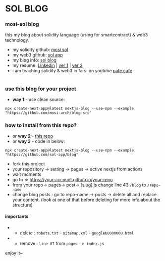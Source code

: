 # SOL BLOG
### mosi-sol blog
this my blog about solidity language (using for smartcontract) & web3 technology.
- my solidity github: [mosi sol](https://github.com/mosi-sol) 
- my web3 github: [sol app](https://github.com/sol-app) 
- my blog info: [sol blog](https://sol-app.github.io/blog) 
- my resume: [Linkedin](https://www.linkedin.com/in/lotus-chain/) | [ver 1](https://sol-app.github.io/resume/) | [ver 2](https://sol-app.github.io/blog/resume) 
- i am teaching solidity & web3 in farsi on youtube [pafe cafe](https://youtube.com/pafecafe) 

#

### use this blog for your project 
- **way 1** -  use clean source:
```node
npx create-next-app@latest nextjs-blog --use-npm --example "https://github.com/mosi-arch/blog-src"
```


### how to install from this repo?
- or **way 2** -  [this repo](https://github.com/sol-app/blog) 
- or **way 3** -  code in below:
```node
npx create-next-app@latest nextjs-blog --use-npm --example "https://github.com/sol-app/blog"
```
- fork this project
- your repository -> setting -> pages -> active nextjs from actions
- wait moments
- go to => https://your-account.github.io/your-repo 
- from your repo-> pages-> post-> [slug].js change line 43 `/blog` to `/repo-name`
- change blog posts : go to repo-name -> posts -> delete all and replace your content. (look at one of that before deleting for more info about the structure)

#### importants
- - delete : `robots.txt` - `sitemap.xml` - `google00000000.html`
- - remove : `line 87` from `pages -> index.js`

enjoy it~
